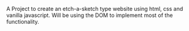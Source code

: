 A Project to create an etch-a-sketch type website using html, css and vanilla javascript. 
Will be using the DOM to implement most of the functionality. 
